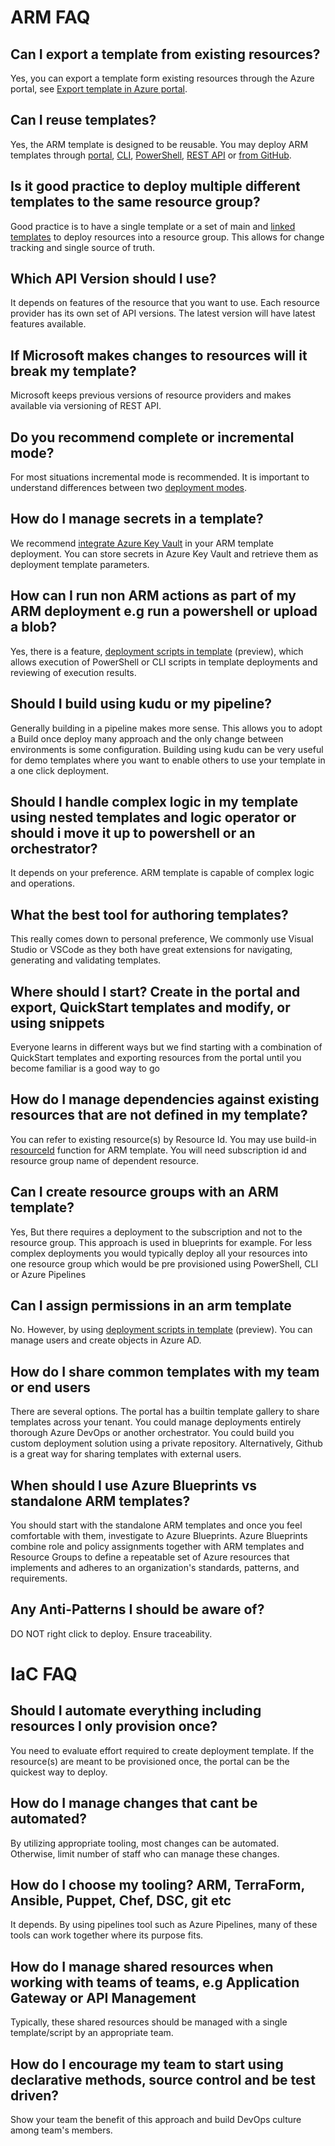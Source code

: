 # ARM FAQ
## Can I export a template from existing resources?
Yes, you can export a template form existing resources through the Azure portal, see [Export template in Azure portal](https://docs.microsoft.com/en-us/azure/azure-resource-manager/templates/export-template-portal).

## Can I reuse templates?
Yes, the ARM template is designed to be reusable. You may deploy ARM templates through [portal](https://docs.microsoft.com/en-us/azure/azure-resource-manager/templates/deploy-portal), [CLI](https://docs.microsoft.com/en-us/azure/azure-resource-manager/templates/deploy-cli), [PowerShell](https://docs.microsoft.com/en-us/azure/azure-resource-manager/templates/deploy-powershell), [REST API](https://docs.microsoft.com/en-us/azure/azure-resource-manager/templates/deploy-rest) or [from GitHub](https://docs.microsoft.com/en-us/azure/azure-resource-manager/templates/deploy-to-azure-button).

## Is it good practice to deploy multiple different templates to the same resource group?
Good practice is to have a single template or a set of main and [linked templates](https://docs.microsoft.com/en-us/azure/azure-resource-manager/templates/linked-templates) to deploy resources into a resource group. This allows for change tracking and single source of truth.

## Which API Version should I use?
It depends on features of the resource that you want to use. Each resource provider has its own set of API versions. The latest version will have latest features available.

## If Microsoft makes changes to resources will it break my template?
Microsoft keeps previous versions of resource providers and makes available via versioning of REST API.

## Do you recommend complete or incremental mode?
For most situations incremental mode is recommended. It is important to understand differences between two [deployment modes](https://docs.microsoft.com/en-us/azure/azure-resource-manager/templates/deployment-modes).

## How do I manage secrets in a template?
We recommend [integrate Azure Key Vault](https://docs.microsoft.com/en-us/azure/azure-resource-manager/templates/template-tutorial-use-key-vault) in your ARM template deployment. You can store secrets in Azure Key Vault and retrieve them as deployment template parameters.

## How can I run non ARM actions as part of my ARM deployment e.g run a powershell or upload a blob?
Yes, there is a feature, [deployment scripts in template](https://docs.microsoft.com/en-us/azure/azure-resource-manager/templates/deployment-script-template?tabs=CLI) (preview), which allows execution of PowerShell or CLI scripts in template deployments and reviewing of execution results.

## Should I build using kudu or my pipeline?
Generally building in a pipeline makes more sense. This allows you to adopt a Build once deploy many approach and the only change between environments is some configuration. Building using kudu can be very useful for demo templates where you want to enable others to use your template in a one click deployment.

## Should I handle complex logic in my template using nested templates and logic operator or should i move it up to powershell or an orchestrator?
It depends on your preference. ARM template is capable of complex logic and operations.

## What the best tool for authoring templates?
This really comes down to personal preference, We commonly use Visual Studio or VSCode as they both have great extensions for navigating, generating and validating templates.

## Where should I start? Create in the portal and export, QuickStart templates and modify, or using snippets
Everyone learns in different ways but we find starting with a combination of QuickStart templates and exporting resources from the portal until you become familiar is a good way to go

## How do I manage dependencies against existing resources that are not defined in my template?
You can refer to existing resource(s) by Resource Id. You may use build-in [resourceId](https://docs.microsoft.com/en-us/azure/azure-resource-manager/templates/template-functions-resource#resourceid) function for ARM template. You will need subscription id and resource group name of dependent resource.

## Can I create resource groups with an ARM template?
Yes, But there requires a deployment to the subscription and not to the resource group. This approach is used in blueprints for example. For less complex deployments you would typically deploy all your resources into one resource group which would be pre provisioned using PowerShell, CLI or Azure Pipelines

## Can I assign permissions in an arm template
No. However, by using [deployment scripts in template](https://docs.microsoft.com/en-us/azure/azure-resource-manager/templates/deployment-script-template?tabs=CLI) (preview). You can manage users and create objects in Azure AD.

## How do I share common templates with my team or end users
There are several options. The portal has a builtin template gallery to share templates across your tenant. You could manage deployments entirely thorough Azure DevOps or another orchestrator. You could build you custom deployment solution using a private repository. Alternatively, Github is a great way for sharing templates with external users.

## When should I use Azure Blueprints vs standalone ARM templates?
You should start with the standalone ARM templates and once you feel comfortable with them, investigate to Azure Blueprints. Azure Blueprints combine role and policy assignments together with ARM templates and Resource Groups to define a repeatable set of Azure resources that implements and adheres to an organization's standards, patterns, and requirements.

## Any Anti-Patterns I should be aware of?
DO NOT right click to deploy.
Ensure traceability.

# IaC FAQ
## Should I automate everything including resources I only provision once?
You need to evaluate effort required to create deployment template. If the resource(s) are meant to be provisioned once, the portal can be the quickest way to deploy.

## How do I manage changes that cant be automated?
By utilizing appropriate tooling, most changes can be automated. Otherwise, limit number of staff who can manage these changes.

## How do I choose my tooling? ARM, TerraForm, Ansible, Puppet, Chef, DSC, git etc
It depends. By using pipelines tool such as Azure Pipelines, many of these tools can work together where its purpose fits.

## How do I manage shared resources when working with teams of teams, e.g Application Gateway or API Management
Typically, these shared resources should be managed with a single template/script by an appropriate team.

## How do I encourage my team to start using declarative methods, source control and be test driven?
Show your team the benefit of this approach and build DevOps culture among team's members.

